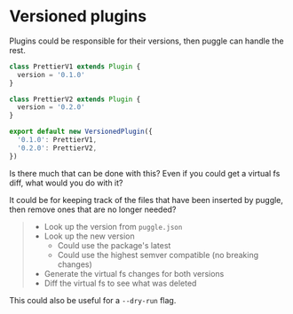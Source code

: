 # Versioned plugins

Plugins could be responsible for their versions, then puggle can handle the rest.

```ts
class PrettierV1 extends Plugin {
  version = '0.1.0'
}

class PrettierV2 extends Plugin {
  version = '0.2.0'
}

export default new VersionedPlugin({
  '0.1.0': PrettierV1,
  '0.2.0': PrettierV2,
})
```

Is there much that can be done with this?
Even if you could get a virtual fs diff, what would you do with it?

It could be for keeping track of the files that have been inserted by puggle,
then remove ones that are no longer needed?

> - Look up the version from `puggle.json`
> - Look up the new version
>   - Could use the package's latest
>   - Could use the highest semver compatible (no breaking changes)
> - Generate the virtual fs changes for both versions
> - Diff the virtual fs to see what was deleted

This could also be useful for a `--dry-run` flag.
